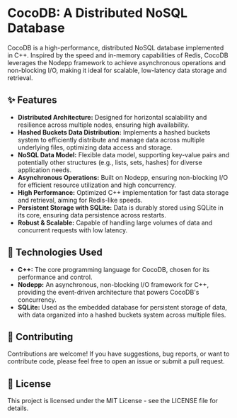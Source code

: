 # CocoDB: A Distributed NoSQL Database
CocoDB is a high-performance, distributed NoSQL database implemented in C++. Inspired by the speed and in-memory capabilities of Redis, CocoDB leverages the Nodepp framework to achieve asynchronous operations and non-blocking I/O, making it ideal for scalable, low-latency data storage and retrieval.

## ✨ Features
- **Distributed Architecture:** Designed for horizontal scalability and resilience across multiple nodes, ensuring high availability.
- **Hashed Buckets Data Distribution:** Implements a hashed buckets system to efficiently distribute and manage data across multiple underlying files, optimizing data access and storage.
- **NoSQL Data Model:** Flexible data model, supporting key-value pairs and potentially other structures (e.g., lists, sets, hashes) for diverse application needs.
- **Asynchronous Operations:** Built on Nodepp, ensuring non-blocking I/O for efficient resource utilization and high concurrency.
- **High Performance:** Optimized C++ implementation for fast data storage and retrieval, aiming for Redis-like speeds.
- **Persistent Storage with SQLite:** Data is durably stored using SQLite in its core, ensuring data persistence across restarts.
- **Robust & Scalable:** Capable of handling large volumes of data and concurrent requests with low latency.

## 🚀 Technologies Used
- **C++:** The core programming language for CocoDB, chosen for its performance and control.
- **Nodepp:** An asynchronous, non-blocking I/O framework for C++, providing the event-driven architecture that powers CocoDB's concurrency.
- **SQLite:** Used as the embedded database for persistent storage of data, with data organized into a hashed buckets system across multiple files.

## 🤝 Contributing
Contributions are welcome! If you have suggestions, bug reports, or want to contribute code, please feel free to open an issue or submit a pull request.

## 📄 License
This project is licensed under the MIT License - see the LICENSE file for details.
